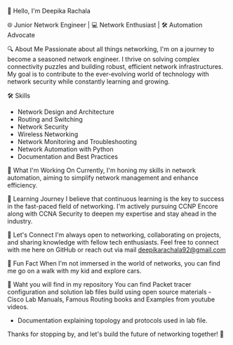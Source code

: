 👋 Hello, I'm Deepika Rachala

🌐 Junior Network Engineer | 💻 Network Enthusiast | 🛠️ Automation Advocate

🔍 About Me
Passionate about all things networking, I'm on a journey to become a seasoned network engineer. I thrive on solving complex connectivity puzzles and building robust, efficient network infrastructures. My goal is to contribute to the ever-evolving world of technology with network security while constantly learning and growing.

🛠️ Skills
- Network Design and Architecture
- Routing and Switching
- Network Security
- Wireless Networking
- Network Monitoring and Troubleshooting
- Network Automation with Python
- Documentation and Best Practices

🚀 What I'm Working On
Currently, I'm honing my skills in network automation, aiming to simplify network management and enhance efficiency. 

🌱 Learning Journey
I believe that continuous learning is the key to success in the fast-paced field of networking. I'm actively pursuing CCNP Encore along with CCNA Security to deepen my expertise and stay ahead in the industry.

🤝 Let's Connect
I'm always open to networking, collaborating on projects, and sharing knowledge with fellow tech enthusiasts. Feel free to connect with me here on GitHub or reach out via mail deepikarachala92@gmail.com

🌟 Fun Fact
When I'm not immersed in the world of networks, you can find me go on a walk with my kid and explore cars.

🔭 Waht you will find in my repository
You can find Packet tracer configuration and solution lab files build using open source materials - Cisco Lab Manuals, Famous Routing books and Examples from youtube videos. 
- Documentation explaining topology and protocols used in lab file.

Thanks for stopping by, and let's build the future of networking together! 🚀
